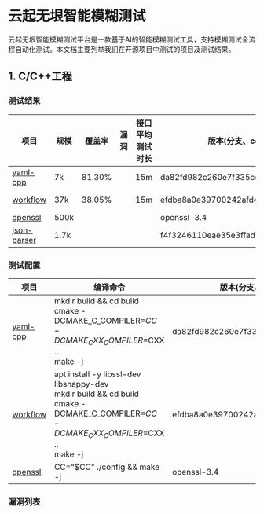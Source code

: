 # 云起无垠智能模糊测试

云起无垠智能模糊测试平台是一款基于AI的智能模糊测试工具，支持模糊测试全流程自动化测试。本文档主要列举我们在开源项目中测试的项目及测试结果。

## 1. C/C++工程

### 测试结果

| 项目 | 规模 | 覆盖率 | 漏洞 | 接口平均测试时长 | 版本(分支、commit、tag) | 更新时间 | 
|---------|------|---------|------------|---------|---------|---------|
| [yaml-cpp](yaml-cpp) | 7k | 81.30% |  | 15m| da82fd982c260e7f335ce5acbceff24b270544d1| 2024-10-24 |
| [workflow](https://github.com/sogou/workflow) | 37k | 38.05% |  | 15m | efdba8a0e39700242afd40541af0d0ae2b9ee243 | 2024-10-24 |
| [openssl](https://github.com/openssl/openssl) | 500k |  |  |  | openssl-3.4 | |
| [json-parser](https://github.com/Barenboim/json-parser) | 1.7k |  |  |  | f4f3246110eae35e3ffad5bafc371465b17eb437 ||

### 测试配置
| 项目 | 编译命令 | 版本(分支、commit、tag) |
|---------|------|--------|
| [yaml-cpp](yaml-cpp) | mkdir build && cd build<br>cmake -DCMAKE_C_COMPILER=$CC -DCMAKE_CXX_COMPILER=$CXX ..<br>make -j | da82fd982c260e7f335ce5acbceff24b270544d1|
| [workflow](https://github.com/sogou/workflow) | apt install -y libssl-dev libsnappy-dev<br>mkdir build && cd build<br>cmake -DCMAKE_C_COMPILER=$CC -DCMAKE_CXX_COMPILER=$CXX ..<br>make -j | efdba8a0e39700242afd40541af0d0ae2b9ee243 |
| [openssl](https://github.com/openssl/openssl) | CC="$CC" ./config && make -j | openssl-3.4 |

### 漏洞列表